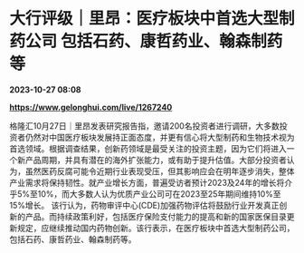 # 大行评级｜里昂：医疗板块中首选大型制药公司 包括石药、康哲药业、翰森制药等

**2023-10-27 08:08**

**https://www.gelonghui.com/live/1267240**

格隆汇10月27日｜里昂发表研究报告指，邀请200名投资者进行调研，大多数投资者仍然对中国医疗板块发展持正面态度，并更有信心将大型制药和生物技术视为首选领域。根据调查结果，创新药领域是最受关注的投资主题，因为它们将进入一个新产品周期，并具有潜在的海外扩张能力，或有助于提升估值。大部分投资者认为，虽然医药反腐可能令近期行业表现受压，但其影响应会在明年逐步消失，整体产业需求将保持韧性。就产业增长方面，普遍受访者预计2023及24年的增长将介乎5%至10%，而大多数人认为优质产业公司可在2023至25年期间维持10%至15%增长。 该行认为，药物审评中心(CDE)加强药物评估将鼓励行业开发真正创新的产品。而持续政策利好，包括医疗保险支付能力的提高和新的国家医保目录更新规定，应继续推动国内药物创新。该行表示，在医疗板块中首选大型制药公司，包括石药、康哲药业、翰森制药等。